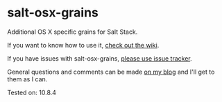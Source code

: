 # salt-osx-grains

Additional OS X specific grains for Salt Stack.

If you want to know how to use it, [check out the wiki](https://github.com/VertigoRay/salt-osx-grains/wiki).

If you have issues with salt-osx-grains, [please use issue tracker](https://github.com/VertigoRay/salt-osx-grains/issues).

General questions and comments can be made [on my blog](http://go.vertigion.com/salt-osx-grains) and I'll get to them as I can.

Tested on: 10.8.4
